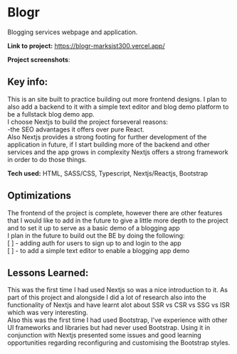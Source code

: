 # Blogr
Blogging services webpage and application.


**Link to project:**  https://blogr-marksist300.vercel.app/

**Project screenshots**:



## Key info:
This is an site built to practice building out more frontend designs. I plan to also add a backend to it with a simple text editor and blog demo platform to be a fullstack blog demo app.
<br/>
I choose Nextjs to build the project forseveral reasons:
<br/>
-the SEO advantages it offers over pure React.
<br/> 
Also Nextjs provides a strong footing for further development of the application in future, if I start building more of the backend and other services and the app grows in complexity Nextjs offers a strong framework in order to do those things.

**Tech used:** HTML, SASS/CSS, Typescript, Nextjs/Reactjs, Bootstrap


## Optimizations
The frontend of the project is complete, however there are other features that I would like to add in the future to give a little more depth to the project and to set it up to serve as a basic demo of a blogging app
<br/>
I plan in the future to build out the BE by doing the following:
<br/>
[ ] - adding auth for users to sign up to and login to the app
<br/>
[ ] - to add a simple text editor to enable a blogging app demo

## Lessons Learned:
This was the first time I had used Nextjs so was a nice introduction to it. As part of this project and alongside I did a lot of research also into the functionality of Nextjs and have learnt alot about SSR vs CSR vs SSG vs ISR which was very interesting.
<br/>
Also this was the first time I had used Bootstrap, I've experience with other UI frameworks and libraries but had never used Bootstrap. Using it in conjunction with Nextjs presented some issues and good learning opportunities regarding reconfiguring and customising the Bootstrap styles.